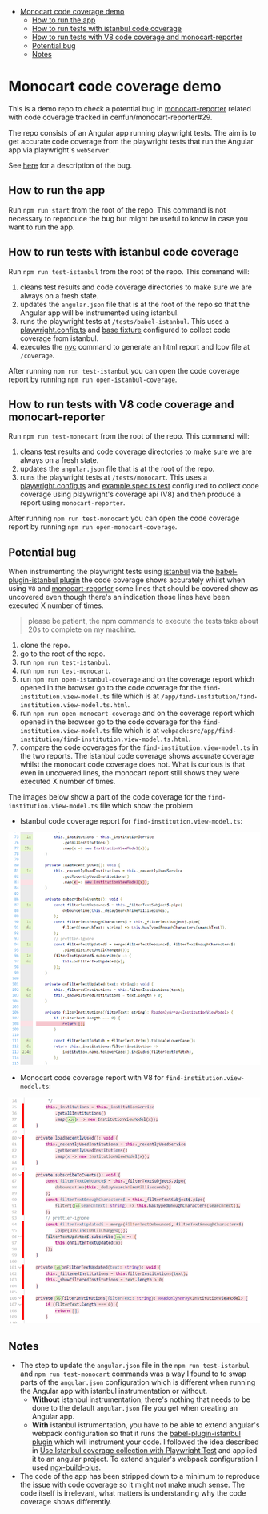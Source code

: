 - [Monocart code coverage demo](#monocart-code-coverage-demo)
  - [How to run the app](#how-to-run-the-app)
  - [How to run tests with istanbul code coverage](#how-to-run-tests-with-istanbul-code-coverage)
  - [How to run tests with V8 code coverage and monocart-reporter](#how-to-run-tests-with-v8-code-coverage-and-monocart-reporter)
  - [Potential bug](#potential-bug)
  - [Notes](#notes)

# Monocart code coverage demo

This is a demo repo to check a potential bug in [monocart-reporter](https://github.com/cenfun/monocart-reporter) related with code coverage tracked in cenfun/monocart-reporter#29.

The repo consists of an Angular app running playwright tests. The aim is to get accurate code coverage from the playwright tests that run the Angular app via playwright's `webServer`.

See [here](#potential-bug) for a description of the bug.

## How to run the app

Run `npm run start` from the root of the repo. This command is not necessary to reproduce the bug but might be useful to know in case you want to run the app.

## How to run tests with istanbul code coverage

Run `npm run test-istanbul` from the root of the repo. This command will:
1) cleans test results and code coverage directories to make sure we are always on a fresh state.
2) updates the `angular.json` file that is at the root of the repo so that the Angular app will be instrumented using istanbul.
3) runs the playwright tests at `/tests/babel-istanbul`. This uses a [playwright.config.ts](/tests/babel-istanbul/playwright.config.ts) and [base fixture](/tests/babel-istanbul/base-fixture.ts) configured to collect code coverage from istanbul.
4) executes the [nyc](https://github.com/istanbuljs/nyc) command to generate an html report and lcov file at `/coverage`.

After running `npm run test-istanbul` you can open the code coverage report by running `npm run open-istanbul-coverage`.

## How to run tests with V8 code coverage and monocart-reporter

Run `npm run test-monocart` from the root of the repo. This command will:
1) cleans test results and code coverage directories to make sure we are always on a fresh state.
2) updates the `angular.json` file that is at the root of the repo.
3) runs the playwright tests at `/tests/monocart`. This uses a [playwright.config.ts](/tests/monocart/playwright.config.ts) and [example.spec.ts test](/tests/monocart/example.spec.ts) configured to collect code coverage using playwright's coverage api (V8) and then produce a report using `monocart-reporter`.

After running `npm run test-monocart` you can open the code coverage report by running `npm run open-monocart-coverage`.

## Potential bug

When instrumenting the playwright tests using [istanbul](https://github.com/gotwarlost/istanbul) via the [babel-plugin-istanbul plugin](https://github.com/istanbuljs/babel-plugin-istanbul) the code coverage shows accurately whilst when using `V8` and [monocart-reporter](https://github.com/cenfun/monocart-reporter) some lines that should be covered show as uncovered even though there's an indication those lines have been executed X number of times.

> please be patient, the npm commands to execute the tests take about 20s to complete on my machine.

1) clone the repo.
2) go to the root of the repo.
3) run `npm run test-istanbul`.
4) run `npm run test-monocart`.
5) run `npm run open-istanbul-coverage` and on the coverage report which opened in the browser go to the code coverage for the `find-institution.view-model.ts` file which is at `/app/find-institution/find-institution.view-model.ts.html`.
6) run `npm run open-monocart-coverage` and on the coverage report which opened in the browser go to the code coverage for the `find-institution.view-model.ts` file which is at `webpack:src/app/find-institution/find-institution.view-model.ts.html`.
7) compare the code coverages for the `find-institution.view-model.ts` in the two reports. The istanbul code coverage shows accurate coverage whilst the monocart code coverage does not. What is curious is that even in uncovered lines, the monocart report still shows they were executed X number of times.

The images below show a part of the code coverage for the `find-institution.view-model.ts` file which show the problem

- Istanbul code coverage report for `find-institution.view-model.ts`:

![istanbul code coverage report](/docs/images/istanbul.png)

- Monocart code coverage report with V8 for `find-institution.view-model.ts`:

![monocart code coverage report](/docs/images/monocart.png)

## Notes

- The step to update the `angular.json` file in the `npm run test-istanbul` and `npm run test-monocart` commands was a way I found to to swap parts of the `angular.json` configuration which is different when running the Angular app with istanbul instrumentation or without. 
  - **Without** istanbul instrumentation, there's nothing that needs to be done to the default `angular.json` file you get when creating an Angular app. 
  - **With** istanbul istrumentation, you have to be able to extend angular's webpack configuration so that it runs the [babel-plugin-istanbul plugin](https://github.com/istanbuljs/babel-plugin-istanbul) which will instrument your code. I followed the idea described in [Use Istanbul coverage collection with Playwright Test](https://github.com/mxschmitt/playwright-test-coverage) and applied it to an angular project. To extend angular's webpack configuration I used [ngx-build-plus](https://www.npmjs.com/package/ngx-build-plus).
- The code of the app has been stripped down to a minimum to reproduce the issue with code coverage so it might not make much sense. The code itself is irrelevant, what matters is understanding why the code coverage shows differently.
